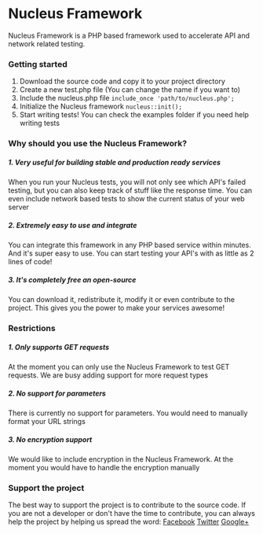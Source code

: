 # Nucleus Framework
Nucleus Framework is a PHP based framework used to accelerate API and network related testing.

### Getting started
1. Download the source code and copy it to your project directory
2. Create a new test.php file (You can change the name if you want to)
3. Include the nucleus.php file `include_once 'path/to/nucleus.php';`
4. Initialize the Nucleus framework `nucleus::init();`
5. Start writing tests! You can check the examples folder if you need help writing tests

### Why should you use the Nucleus Framework?
##### 1. Very useful for building stable and production ready services
When you run your Nucleus tests, you will not only see which API's failed testing, but you can also keep track of stuff like the response time. You can even include network based tests to show the current status of your web server

##### 2. Extremely easy to use and integrate
You can integrate this framework in any PHP based service within minutes. And it's super easy to use. You can start testing your API's with as little as 2 lines of code!

##### 3. It's completely free an open-source
You can download it, redistribute it, modify it or even contribute to the project. This gives you the power to make your services awesome!

### Restrictions
##### 1. Only supports GET requests
At the moment you can only use the Nucleus Framework to test GET requests. We are busy adding support for more request types

##### 2. No support for parameters
There is currently no support for parameters. You would need to manually format your URL strings

##### 3. No encryption support
We would like to include encryption in the Nucleus Framework. At the moment you would have to handle the encryption manually

### Support the project
The best way to support the project is to contribute to the source code. If you are not a developer or don't have the time to contribute, you can always help the project by helping us spread the word:
[Facebook](https://www.facebook.com/PocketAppsSoftware)
[Twitter](https://twitter.com/MyPocketApps)
[Google+](https://plus.google.com/+PocketappsZaSoftware)
